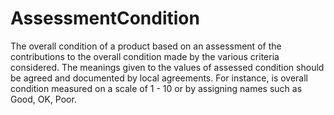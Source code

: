 AssessmentCondition
===================

The overall condition of a product based on an assessment of the contributions to the overall condition made by the various criteria considered. The meanings given to the values of assessed condition should be agreed and documented by local agreements. For instance, is overall condition measured on a scale of 1 - 10 or by assigning names such as Good, OK, Poor.
